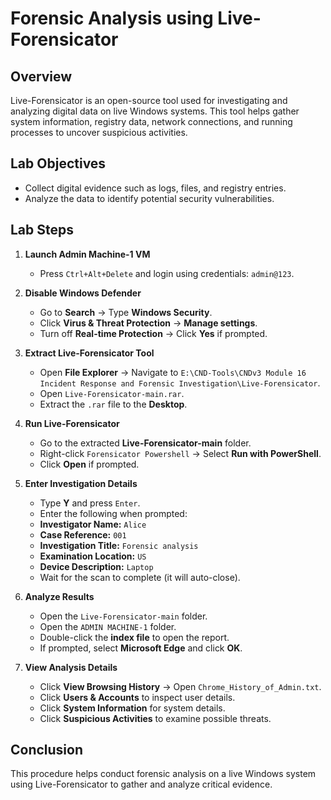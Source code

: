 # Forensic Analysis using Live-Forensicator

## Overview
Live-Forensicator is an open-source tool used for investigating and analyzing digital data on live Windows systems. This tool helps gather system information, registry data, network connections, and running processes to uncover suspicious activities.

## Lab Objectives
- Collect digital evidence such as logs, files, and registry entries.
- Analyze the data to identify potential security vulnerabilities.

## Lab Steps
1. **Launch Admin Machine-1 VM**  
   - Press `Ctrl+Alt+Delete` and login using credentials: `admin@123`.

2. **Disable Windows Defender**  
   - Go to **Search** → Type **Windows Security**.  
   - Click **Virus & Threat Protection** → **Manage settings**.  
   - Turn off **Real-time Protection** → Click **Yes** if prompted.

3. **Extract Live-Forensicator Tool**  
   - Open **File Explorer** → Navigate to `E:\CND-Tools\CNDv3 Module 16 Incident Response and Forensic Investigation\Live-Forensicator`.  
   - Open `Live-Forensicator-main.rar`.  
   - Extract the `.rar` file to the **Desktop**.

4. **Run Live-Forensicator**  
   - Go to the extracted **Live-Forensicator-main** folder.  
   - Right-click `Forensicator Powershell` → Select **Run with PowerShell**.  
   - Click **Open** if prompted.

5. **Enter Investigation Details**  
   - Type **Y** and press `Enter`.  
   - Enter the following when prompted:
   - **Investigator Name:** `Alice`  
   - **Case Reference:** `001`  
   - **Investigation Title:** `Forensic analysis`  
   - **Examination Location:** `US`  
   - **Device Description:** `Laptop`  
   - Wait for the scan to complete (it will auto-close).

6. **Analyze Results**  
   - Open the `Live-Forensicator-main` folder.  
   - Open the `ADMIN MACHINE-1` folder.  
   - Double-click the **index file** to open the report.  
   - If prompted, select **Microsoft Edge** and click **OK**.

7. **View Analysis Details**  
   - Click **View Browsing History** → Open `Chrome_History_of_Admin.txt`.  
   - Click **Users & Accounts** to inspect user details.  
   - Click **System Information** for system details.  
   - Click **Suspicious Activities** to examine possible threats.

## Conclusion
This procedure helps conduct forensic analysis on a live Windows system using Live-Forensicator to gather and analyze critical evidence.

